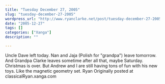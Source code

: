 ```yaml
---
title: "Tuesday December 27, 2005"
slug: "tuesday-december-27-2005"
wordpress_url: "http://www.ryanclarke.net/post/tuesday-december-27-2005/"
date: "2005-12-27"
tags: []
categories: ["Xanga"]
description: ""

---
```


Uncle Dave left today. Nan and Jaja (Polish for "grandpa") leave tomorrow. And Grandpa Clarke leaves sometime after all that, maybe Saturday. Christmas is over.
 But Andrew and I are still having tons of fun with his new toys. Like the magnetic geometry set.
 Ryan
Originally posted at classicalRyan.xanga.com
